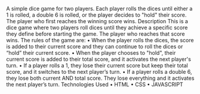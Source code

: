 A simple dice game for two players. Each player rolls the dices until either a 1 is rolled, a double 6 is rolled, or the player decides to "hold" their score. The player who first reaches the winning score wins. 
Description
This is a dice game where two players roll dices until they achieve a specific score they define before starting the game. The player who reaches that score wins.
The rules of the game are:
•	When the player rolls the dices, the score is added to their current score and they can continue to roll the dices or “hold” their current score.
•	When the player chooses to "hold", their current score is added to their total score, and it activates the next player's turn.
•	If a player rolls a 1, they lose their current score but keep their total score, and it switches to the next player’s turn.
•	If a player rolls a double 6, they lose both current AND total score. They lose everything and it activates the next player’s turn. 
Technologies Used
•	HTML
•	CSS
•	JAVASCRIPT
